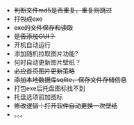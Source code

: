 * ~~判断文件md5是否重复，重复则跳过~~
* ~~打包成exe~~
* ~~exe的文件保存和读取~~
* ~~是否添加GUI？~~
* 开机自动运行
* 添加随机拉取图片功能?
* 何时自动更新图片壁纸？
* ~~必应首页图片更新策略~~
* ~~添加本地数据库sqlite，保存文件存储信息~~
* 打包exe后托盘图标找不到
* 托盘选项前加图标
* ~~修改逻辑：打开软件自动更换一次壁纸~~
* 。。。